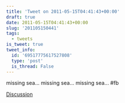 ```yaml
---
title: 'Tweet on 2011-05-15T04:41:43+00:00'
draft: true
date: 2011-05-15T04:41:43+00:00
slug: '201105150441'
tags:
  - tweets
is_tweet: true
tweet_info:
  id: '69517775617527808'
  type: 'post'
  is_thread: False
---
```




missing sea... missing sea... missing sea... #fb

[Discussion](https://x.com/sytelus/status/69517775617527808)
